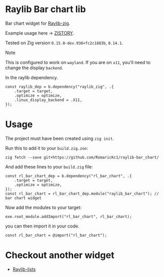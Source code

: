 # Raylib Bar chart lib
Bar chart widget for [Raylib-zig](https://github.com/Not-Nik/raylib-zig).

Example usage here -> [ZISTORY](https://github.com/RomaricKc1/zistory).

Tested on Zig version `0.15.0-dev.936+fc2c1883b`, `0.14.1`.

> [!NOTE]
> This is configured to work on `wayland`. If you are on `x11`, you'll need to change the display `backend`.

In the raylib dependency.

```zig
const raylib_dep = b.dependency("raylib_zig", .{
    .target = target,
    .optimize = optimize,
    .linux_display_backend = .X11,
});
```

# Usage

The project must have been created using `zig init`.

Run this to add it to your `build.zig.zon`:

```
zig fetch --save git+https://github.com/RomaricKc1/raylib-bar_chart/
```

And add these lines to your `build.zig` file:

```zig
const rl_bar_chart_dep = b.dependency("rl_bar_chart", .{
    .target = target,
    .optimize = optimize,
});
const rl_bar_chart = rl_bar_chart_dep.module("raylib_bar_chart"); // bar chart widget
```
Now add the modules to your target:

```zig
exe.root_module.addImport("rl_bar_chart", rl_bar_chart);
```
you can then import it in your code.

```zig
const rl_bar_chart = @import("rl_bar_chart");
```

# Checkout another widget
- [Raylib-lists](https://github.com/RomaricKc1/raylib-lists)

